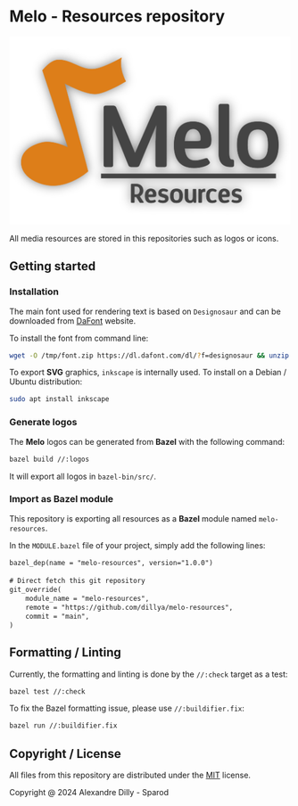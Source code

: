 # Melo - Resources repository

<p align="center">
  <img src="public/melo_resources.png" alt="Melo resources" />
</p>

All media resources are stored in this repositories such as logos or icons.

## Getting started

### Installation

The main font used for rendering text is based on `Designosaur` and can be downloaded from
[DaFont](https://www.dafont.com/designosaur.font) website.

To install the font from command line:

```sh
wget -O /tmp/font.zip https://dl.dafont.com/dl/?f=designosaur && unzip /tmp/font.zip -d ~/.local/share/fonts/
```

To export **SVG** graphics, `inkscape` is internally used. To install on a Debian / Ubuntu
distribution:

```sh
sudo apt install inkscape
```

### Generate logos

The **Melo** logos can be generated from **Bazel** with the following command:

```sh
bazel build //:logos
```
It will export all logos in `bazel-bin/src/`.

### Import as Bazel module

This repository is exporting all resources as a **Bazel** module named `melo-resources`.

In the `MODULE.bazel` file of your project, simply add the following lines:

```bazel
bazel_dep(name = "melo-resources", version="1.0.0")

# Direct fetch this git repository
git_override(
    module_name = "melo-resources",
    remote = "https://github.com/dillya/melo-resources",
    commit = "main",
)
```

## Formatting / Linting

Currently, the formatting and linting is done by the `//:check` target as a test:

```sh
bazel test //:check
```

To fix the Bazel formatting issue, please use `//:buildifier.fix`:

```sh
bazel run //:buildifier.fix
```

## Copyright / License

All files from this repository are distributed under the [MIT](LICENSE) license.

Copyright @ 2024 Alexandre Dilly - Sparod
